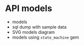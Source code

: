 # API models

- models
- sql dump with sample data
- SVG models diagram
- models using `state_machine` gem

